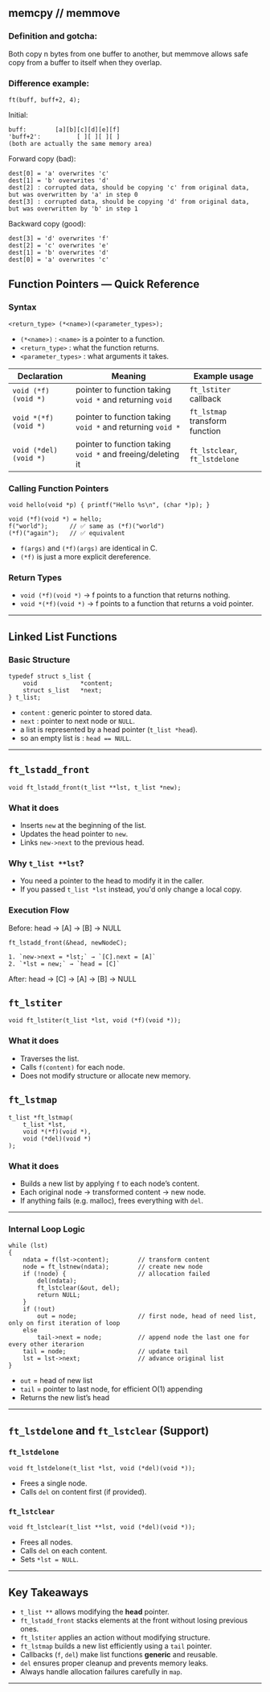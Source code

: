 ## memcpy // memmove

### Definition and gotcha:

Both copy n bytes from one buffer to another, but memmove allows safe copy from a buffer to itself when they overlap.

### Difference example:
    
    ft(buff, buff+2, 4);
    
Initial:

    buff:        [a][b][c][d][e][f]
    'buff+2':          [ ][ ][ ][ ]
    (both are actually the same memory area)

Forward copy (bad):

    dest[0] = 'a' overwrites 'c'
    dest[1] = 'b' overwrites 'd'
    dest[2] : corrupted data, should be copying 'c' from original data, but was overwritten by 'a' in step 0
    dest[3] : corrupted data, should be copying 'd' from original data, but was overwritten by 'b' in step 1

Backward copy (good):

    dest[3] = 'd' overwrites 'f'
    dest[2] = 'c' overwrites 'e'
    dest[1] = 'b' overwrites 'd'
    dest[0] = 'a' overwrites 'c'

## Function Pointers — Quick Reference

### Syntax
    
    <return_type> (*<name>)(<parameter_types>);

- `(*<name>)` : `<name>` is a pointer to a function.  
- `<return_type>` : what the function returns.  
- `<parameter_types>` : what arguments it takes.

| Declaration                   | Meaning                                                     | Example usage                           |
|-------------------------------|-------------------------------------------------------------|-----------------------------------------|
| `void (*f)(void *)`           | pointer to function taking `void *` and returning `void`    | `ft_lstiter` callback                   |
| `void *(*f)(void *)`          | pointer to function taking `void *` and returning `void *`  | `ft_lstmap` transform function          |
| `void (*del)(void *)`         | pointer to function taking `void *` and freeing/deleting it | `ft_lstclear`, `ft_lstdelone`           |

### Calling Function Pointers

    void hello(void *p) { printf("Hello %s\n", (char *)p); }

    void (*f)(void *) = hello;
    f("world");      // ✅ same as (*f)("world")
    (*f)("again");   // ✅ equivalent


- `f(args)` and `(*f)(args)` are identical in C.
- `(*f)` is just a more explicit dereference.

### Return Types
- `void (*f)(void *)` → f points to a function that returns nothing.
- `void *(*f)(void *)` → f points to a function that returns a void pointer.

---

## Linked List Functions

### Basic Structure

    typedef struct s_list {
        void            *content;
        struct s_list   *next;
    } t_list;

- `content` : generic pointer to stored data.  
- `next` : pointer to next node or `NULL`.  
- a list is represented by a head pointer (`t_list *head`).  
- so an empty list is : `head == NULL`.

---

## `ft_lstadd_front`

    void ft_lstadd_front(t_list **lst, t_list *new);

### What it does
- Inserts `new` at the beginning of the list.
- Updates the head pointer to `new`.
- Links `new->next` to the previous head.

### Why `t_list **lst`?
- You need a pointer to the head to modify it in the caller.
- If you passed `t_list *lst` instead, you'd only change a local copy.

### Execution Flow

Before: head -> [A] -> [B] -> NULL

    ft_lstadd_front(&head, newNodeC);

    1. `new->next = *lst;` → `[C].next = [A]`  
    2. `*lst = new;` → `head = [C]`

After: head -> [C] -> [A] -> [B] -> NULL

## `ft_lstiter`

    void ft_lstiter(t_list *lst, void (*f)(void *));

### What it does
- Traverses the list.
- Calls `f(content)` for each node.
- Does not modify structure or allocate new memory.

## `ft_lstmap`

    t_list *ft_lstmap(
        t_list *lst,
        void *(*f)(void *),
        void (*del)(void *)
    );

### What it does
- Builds a new list by applying `f` to each node’s content.
- Each original node → transformed content → new node.
- If anything fails (e.g. malloc), frees everything with `del`.

---

### Internal Loop Logic

    while (lst)
    {
        ndata = f(lst->content);        // transform content
        node = ft_lstnew(ndata);        // create new node
        if (!node) {                    // allocation failed
            del(ndata);
            ft_lstclear(&out, del);
            return NULL;
        }
        if (!out)
            out = node;                 // first node, head of need list, only on first iteration of loop
        else
            tail->next = node;          // append node the last one for every other iterarion
        tail = node;                    // update tail
        lst = lst->next;                // advance original list
    }

- `out` = head of new list
- `tail` = pointer to last node, for efficient O(1) appending
- Returns the new list’s head

---

## `ft_lstdelone` and `ft_lstclear` (Support)

### `ft_lstdelone`

    void ft_lstdelone(t_list *lst, void (*del)(void *));

- Frees a single node.
- Calls `del` on content first (if provided).

### `ft_lstclear`

    void ft_lstclear(t_list **lst, void (*del)(void *));

- Frees all nodes.
- Calls `del` on each content.
- Sets `*lst = NULL`.

---

## Key Takeaways

- `t_list **` allows modifying the **head** pointer.
- `ft_lstadd_front` stacks elements at the front without losing previous ones.
- `ft_lstiter` applies an action without modifying structure.
- `ft_lstmap` builds a new list efficiently using a `tail` pointer.
- Callbacks (`f`, `del`) make list functions **generic** and reusable.
- `del` ensures proper cleanup and prevents memory leaks.
- Always handle allocation failures carefully in `map`.

---